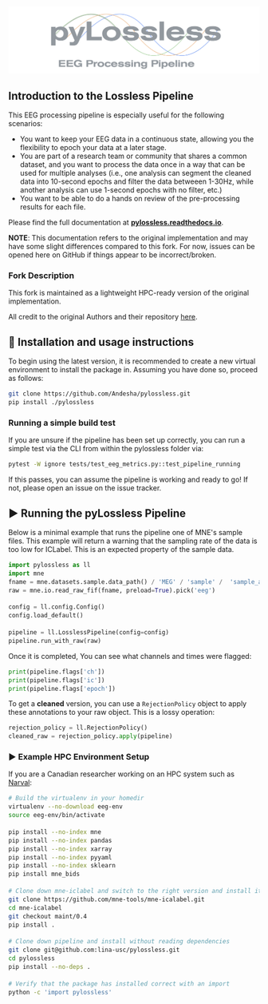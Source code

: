 ![logo](https://github.com/scott-huberty/wip_pipeline-figures/blob/main/logo/Logo_neutral.png)


## Introduction to the Lossless Pipeline

This EEG processing pipeline is especially useful for the following scenarios:

- You want to keep your EEG data in a continuous state, allowing you the flexibility to
  epoch your data at a later stage.
- You are part of a research team or community that shares a common dataset, and you
  want to process the data once in a way that can be used for multiple analyses (i.e.,
  one analysis can segment the cleaned data into 10-second epochs and filter the data
  betweeen 1-30Hz, while another analysis can use 1-second epochs with no filter, etc.)
- You want to be able to do a hands on review of the pre-processing results for each file.

Please find the full documentation at
[**pylossless.readthedocs.io**](https://pylossless.readthedocs.io/en/latest/index.html).

**NOTE**: This documentation refers to the original implementation and may have some slight differences compared to this fork. For now, issues can be opened here on GitHub if things appear to be incorrect/broken.

### Fork Description

This fork is maintained as a lightweight HPC-ready version of the original implementation.

All credit to the original Authors and their repository [here](https://github.com/lina-usc/pylossless).


## 📘 Installation and usage instructions

To begin using the latest version, it is recommended to create a new virtual environment to install the package in. Assuming you have done so, proceed as follows:
```bash
git clone https://github.com/Andesha/pylossless.git
pip install ./pylossless
```

### Running a simple build test

If you are unsure if the pipeline has been set up correctly, you can run a simple test via the CLI from within the pylossless folder via:
```bash
pytest -W ignore tests/test_eeg_metrics.py::test_pipeline_running
```

If this passes, you can assume the pipeline is working and ready to go! If not, please open an issue on the issue tracker.

## ▶️ Running the pyLossless Pipeline
Below is a minimal example that runs the pipeline one of MNE's sample files. This example will return a warning that the sampling rate of the data is too low for ICLabel. This is an expected property of the sample data.

```python
import pylossless as ll 
import mne
fname = mne.datasets.sample.data_path() / 'MEG' / 'sample' /  'sample_audvis_raw.fif'
raw = mne.io.read_raw_fif(fname, preload=True).pick('eeg')

config = ll.config.Config()
config.load_default()

pipeline = ll.LosslessPipeline(config=config)
pipeline.run_with_raw(raw)
```

Once it is completed, You can see what channels and times were flagged:
```python
print(pipeline.flags['ch'])
print(pipeline.flags['ic'])
print(pipeline.flags['epoch'])
```

To get a **cleaned** version, you can use a `RejectionPolicy` object to apply
these annotations to your raw object. This is a lossy operation:
```python
rejection_policy = ll.RejectionPolicy()
cleaned_raw = rejection_policy.apply(pipeline)
```

### ▶️ Example HPC Environment Setup

If you are a Canadian researcher working on an HPC system such as [Narval](https://docs.alliancecan.ca/wiki/Narval/en):

```bash
# Build the virtualenv in your homedir
virtualenv --no-download eeg-env
source eeg-env/bin/activate

pip install --no-index mne
pip install --no-index pandas
pip install --no-index xarray
pip install --no-index pyyaml
pip install --no-index sklearn
pip install mne_bids

# Clone down mne-iclabel and switch to the right version and install it locally
git clone https://github.com/mne-tools/mne-icalabel.git
cd mne-icalabel
git checkout maint/0.4
pip install .

# Clone down pipeline and install without reading dependencies
git clone git@github.com:lina-usc/pylossless.git
cd pylossless
pip install --no-deps .

# Verify that the package has installed correct with an import
python -c 'import pylossless'
```
